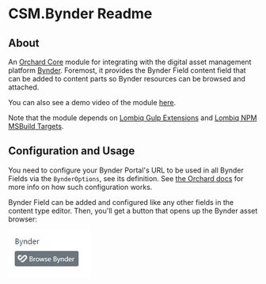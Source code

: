 # CSM.Bynder Readme



## About

An [Orchard Core](https://www.orchardcore.net/) module for integrating with the digital asset management platform [Bynder](https://www.bynder.com/en/). Foremost, it provides the Bynder Field content field that can be added to content parts so Bynder resources can be browsed and attached.

You can also see a demo video of the module [here](https://www.youtube.com/watch?v=z2ZNxGOmIXs).

Note that the module depends on [Lombiq Gulp Extensions](https://github.com/Lombiq/Gulp-Extensions) and [Lombiq NPM MSBuild Targets](https://github.com/Lombiq/NPM-Targets).


## Configuration and Usage

You need to configure your Bynder Portal's URL to be used in all Bynder Fields via the `BynderOptions`, see its definition. See [the Orchard docs](https://docs.orchardcore.net/en/dev/docs/reference/core/Configuration/index.html) for more info on how such configuration works.

Bynder Field can be added and configured like any other fields in the content type editor. Then, you'll get a button that opens up the Bynder asset browser:

![Bynder field screenshot](Docs/bynder-field-screenshot.png)
